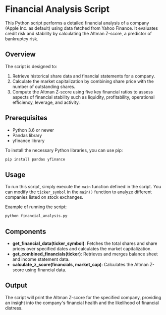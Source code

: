 # Financial Analysis Script

This Python script performs a detailed financial analysis of a company (Apple Inc. as default) using data fetched from Yahoo Finance. It evaluates credit risk and stability by calculating the Altman Z-score, a predictor of bankruptcy risk.

## Overview

The script is designed to:
1. Retrieve historical share data and financial statements for a company.
2. Calculate the market capitalization by combining share price with the number of outstanding shares.
3. Compute the Altman Z-score using five key financial ratios to assess aspects of financial stability such as liquidity, profitability, operational efficiency, leverage, and activity.

## Prerequisites

- Python 3.6 or newer
- Pandas library
- yfinance library

To install the necessary Python libraries, you can use pip:

```bash
pip install pandas yfinance
```

## Usage

To run this script, simply execute the `main` function defined in the script. You can modify the `ticker_symbol` in the `main()` function to analyze different companies listed on stock exchanges.

Example of running the script:

```bash
python financial_analysis.py
```

## Components

- **get_financial_data(ticker_symbol)**: Fetches the total shares and share prices over specified dates and calculates the market capitalization.
- **get_combined_financials(ticker)**: Retrieves and merges balance sheet and income statement data.
- **calculate_z_score(financials, market_cap)**: Calculates the Altman Z-score using financial data.

## Output

The script will print the Altman Z-score for the specified company, providing an insight into the company's financial health and the likelihood of financial distress.
